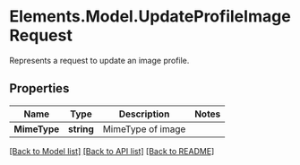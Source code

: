 # Elements.Model.UpdateProfileImageRequest
Represents a request to update an image profile.

## Properties

Name | Type | Description | Notes
------------ | ------------- | ------------- | -------------
**MimeType** | **string** | MimeType of image | 

[[Back to Model list]](../README.md#documentation-for-models) [[Back to API list]](../README.md#documentation-for-api-endpoints) [[Back to README]](../README.md)

